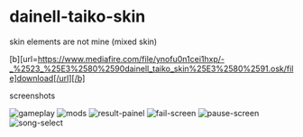 # dainell-taiko-skin
skin elements are not mine (mixed skin)

[b][url=https://www.mediafire.com/file/ynofu0n1cei1hxp/-_%2523_%25E3%2580%2590dainell_taiko_skin%25E3%2580%2591.osk/file]download[/url][/b]

screenshots

![gameplay](https://github.com/Daniel1234343431234/dainell-taiko-skin/assets/30738952/e225ea8d-cb32-408a-81e9-dafe84c8b689)
![mods](https://github.com/Daniel1234343431234/dainell-taiko-skin/assets/30738952/c659d3eb-3e6e-4b3d-a80d-b7e059bbf12b)
![result-painel](https://github.com/Daniel1234343431234/dainell-taiko-skin/assets/30738952/769666e2-3a40-4da9-9dc8-6e94c4c3d31b)
![fail-screen](https://github.com/Daniel1234343431234/dainell-taiko-skin/assets/30738952/875a00fb-5275-407e-9004-2ff68b589087)
![pause-screen](https://github.com/Daniel1234343431234/dainell-taiko-skin/assets/30738952/4d27c0fb-a88a-4e87-8659-a33495710bda)
![song-select](https://github.com/Daniel1234343431234/dainell-taiko-skin/assets/30738952/4c3fcf99-f678-42c0-96da-0b1185d675e3)
